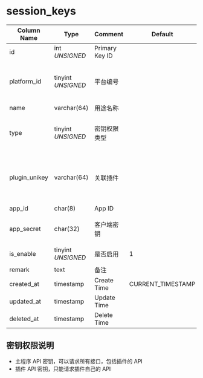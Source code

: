 # session_keys

| Column Name | Type | Comment | Default | Null | Remark |
| --- | --- | --- | --- | --- | --- |
| id | int *UNSIGNED* | Primary Key ID |  | NO | Auto Increment |
| platform_id | tinyint *UNSIGNED* | 平台编号 |  | NO | 关联键名 [configs->item_key = platforms](../dictionary/platforms.md) |
| name | varchar(64) | 用途名称 |  | NO |  |
| type | tinyint *UNSIGNED* | 密钥权限类型 |  | NO | 1.主程 API / 2.管理 API / 3.插件 API |
| plugin_unikey | varchar(64) | 关联插件 |  | YES | 插件 API 专用，Related field [plugins->unikey](../plugins/plugins.md) |
| app_id | char(8) | App ID |  | NO | 自动生成 |
| app_secret | char(32) | 客户端密钥 |  | NO | 自动生成，加密存储数据库中 |
| is_enable | tinyint *UNSIGNED* | 是否启用 | 1 | NO | 0.停用 / 1.启用 |
| remark | text | 备注 |  | YES |  |
| created_at | timestamp | Create Time | CURRENT_TIMESTAMP | NO |  |
| updated_at | timestamp | Update Time |  | YES |  |
| deleted_at | timestamp | Delete Time |  | YES |  |

## 密钥权限说明

- 主程序 API 密钥，可以请求所有接口，包括插件的 API
- 插件 API 密钥，只能请求插件自己的 API